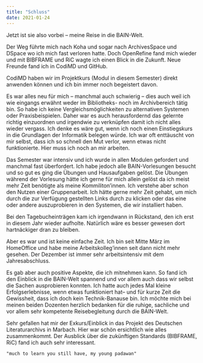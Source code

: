 ```yaml
---
title: "Schluss"
date: 2021-01-24
---
```


Jetzt ist sie also vorbei – meine Reise in die BAIN-Welt.

Der Weg führte mich nach Koha und sogar nach ArchivesSpace und DSpace wo ich mich fast verloren hatte. Doch OpenRefine fand mich wieder und mit BIBFRAME und RiC wagte ich einen Blick in die Zukunft. Neue Freunde fand ich in CodiMD und GitHub.

CodiMD haben wir im Projektkurs (Modul in diesem Semester) direkt anwenden können und ich bin immer noch begeistert davon. 

Es war alles neu für mich – manchmal auch schwierig – dies auch weil ich wie eingangs erwähnt weder im Bibliotheks- noch im Archivbereich tätig bin. So habe ich keine Vergleichsmöglichkeiten zu alternativen Systemen oder Praxisbeispielen. Daher war es auch herausfordernd das gelernte richtig einzuordnen und irgendwie zu verknüpfen damit ich nicht alles wieder vergass. Ich denke es wäre gut, wenn ich noch einen Einstiegskurs in die Grundlagen der Informatik belegen würde. Ich war oft enttäuscht von mir selbst, dass ich so schnell den Mut verlor, wenn etwas nicht funktionierte. Hier muss ich noch an mir arbeiten.

Das Semester war intensiv und ich wurde in allen Modulen gefordert und manchmal fast überfordert. Ich habe jedoch alle BAIN-Vorlesungen besucht und so gut es ging die Übungen und Hausaufgaben gelöst. Die Übungen während der Vorlesung hätte ich gerne für mich allein gelöst da ich meist mehr Zeit benötigte als meine Kommiliton’innen. Ich verstehe aber schon den Nutzen einer Gruppenarbeit. Ich hätte gerne mehr Zeit gehabt, um mich durch die zur Verfügung gestellten Links durch zu klicken oder das eine oder andere auszuprobieren in den Systemen, die wir installiert haben. 

Bei den Tagebucheinträgen kam ich irgendwann in Rückstand, den ich erst in diesem Jahr wieder aufholte. Natürlich wäre es besser gewesen dort hartnäckiger dran zu bleiben. 

Aber es war und ist keine einfache Zeit. Ich bin seit Mitte März im HomeOffice und habe meine Arbeitskolleg’innen seit dann nicht mehr gesehen. Der Dezember ist immer sehr arbeitsintensiv mit dem Jahresabschluss. 

Es gab aber auch positive Aspekte, die ich mitnehmen kann. So fand ich den Einblick in die BAIN-Welt spannend und vor allem auch dass wir selbst die Sachen ausprobieren konnten. Ich hatte auch jedes Mal kleine Erfolgserlebnisse, wenn etwas funktioniert hat– und für kurze Zeit die Gewissheit, dass ich doch kein Technik-Banause bin. Ich möchte mich bei meinen beiden Dozenten herzlich bedanken für die ruhige, sachliche und vor allem sehr kompetente Reisebegleitung durch die BAIN-Welt.

Sehr gefallen hat mir der Exkurs/Einblick in das Projekt des Deutschen Literaturarchivs in Marbach. Hier war schön ersichtlich wie alles zusammenkommt. Der Ausblick über die zukünftigen Standards (BIBFRAME, RiC) fand ich auch sehr interessant. 

`"much to learn you still have, my young padawan"`
